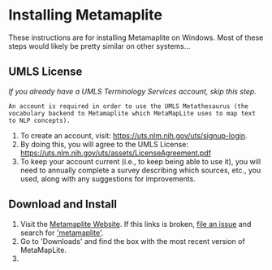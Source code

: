     

# Installing Metamaplite

These instructions are for installing Metamaplite on Windows. Most of these steps would likely be pretty similar on other systems...

## UMLS License
*If you already have a UMLS Terminology Services account, skip this step.*

```{admonition} Required
An account is required in order to use the UMLS Metathesaurus (the vocabulary backend to Metamaplite which MetaMapLite uses to map text to NLP concepts).
```

1. To create an account, visit: https://uts.nlm.nih.gov/uts/signup-login.
2. By doing this, you will agree to the UMLS License: https://uts.nlm.nih.gov/uts/assets/LicenseAgreement.pdf
3. To keep your account current (i.e., to keep being able to use it), you will need to annually complete a survey describing which sources, etc., you used, along with any suggestions for improvements.

## Download and Install

1. Visit the [Metamaplite Website](https://lhncbc.nlm.nih.gov/ii/tools/MetaMap/run-locally/MetaMapLite.html#Downloads). If this links is broken, [file an issue](https://github.com/kpwhri/batch_metamaplite/issues/new?title=Broken+Link+for+Metamaplite) and search for ['metamaplite'](https://www.google.com/search?q=metamaplite).
2. Go to 'Downloads' and find the box with the most recent version of MetaMapLite.
3. 